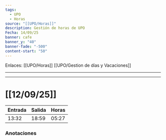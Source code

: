 ```yaml
---
tags:
  - UPO
  - Horas
source: "[[UPO/Horas]]"
description: Gestión de horas de UPO
Fecha: 14/09/25
banner: cafe
banner_y: "40"
banner-fade: "-500"
content-start: "50"
---
```

Enlaces: [[UPO/Horas]]    [[UPO/Gestion de días y Vacaciones]]


---
----

#  [[12/09/25]]


| Entrada | Salida | Horas |
| ------- | ------ | ----- |
| 13:32   | 18:59  | 05:27 |




### Anotaciones
